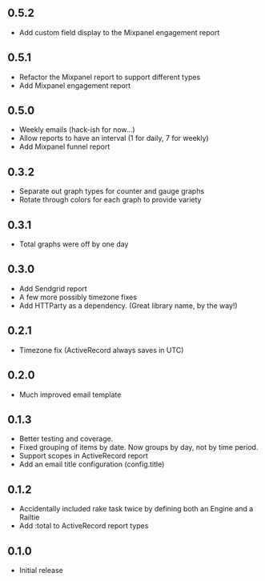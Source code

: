 ## 0.5.2

- Add custom field display to the Mixpanel engagement report

## 0.5.1

- Refactor the Mixpanel report to support different types
- Add Mixpanel engagement report

## 0.5.0

- Weekly emails (hack-ish for now...)
- Allow reports to have an interval (1 for daily, 7 for weekly)
- Add Mixpanel funnel report

## 0.3.2

- Separate out graph types for counter and gauge graphs
- Rotate through colors for each graph to provide variety

## 0.3.1

- Total graphs were off by one day

## 0.3.0

- Add Sendgrid report
- A few more possibly timezone fixes
- Add HTTParty as a dependency. (Great library name, by the way!)

## 0.2.1

- Timezone fix (ActiveRecord always saves in UTC)

## 0.2.0

- Much improved email template

## 0.1.3

- Better testing and coverage.
- Fixed grouping of items by date. Now groups by day, not by time period.
- Support scopes in ActiveRecord report
- Add an email title configuration (config.title)

## 0.1.2

- Accidentally included rake task twice by defining both an Engine and a Railtie
- Add :total to ActiveRecord report types

## 0.1.0

- Initial release